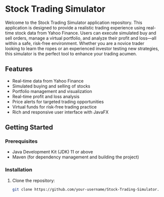 # Stock Trading Simulator

Welcome to the Stock Trading Simulator application repository. This application is designed to provide a realistic trading experience using real-time stock data from Yahoo Finance. Users can execute simulated buy and sell orders, manage a virtual portfolio, and analyze their profit and loss—all within a safe, risk-free environment. Whether you are a novice trader looking to learn the ropes or an experienced investor testing new strategies, this simulator is the perfect tool to enhance your trading acumen.

## Features

- Real-time data from Yahoo Finance
- Simulated buying and selling of stocks
- Portfolio management and visualization
- Real-time profit and loss analysis
- Price alerts for targeted trading opportunities
- Virtual funds for risk-free trading practice
- Rich and responsive user interface with JavaFX

## Getting Started

### Prerequisites

- Java Development Kit (JDK) 11 or above
- Maven (for dependency management and building the project)

### Installation

1. Clone the repository:
   ```sh
   git clone https://github.com/your-username/Stock-Trading-Simulator.git
